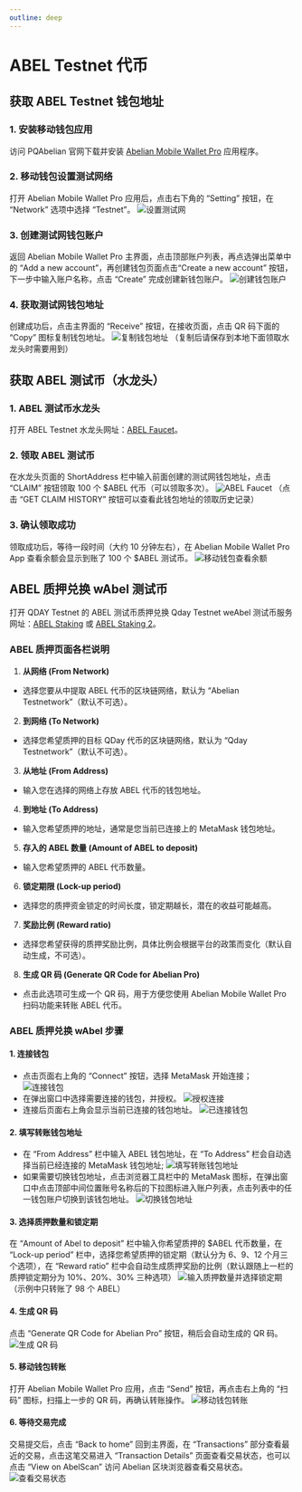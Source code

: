 ```yaml
---
outline: deep
---
```


# ABEL Testnet 代币

## 获取 ABEL Testnet 钱包地址

### 1. 安装移动钱包应用
访问 PQAbelian 官网下载并安装 [Abelian Mobile Wallet Pro](https://pqabelian.io/download#mobile) 应用程序。

### 2. 移动钱包设置测试网络
打开 Abelian Mobile Wallet Pro 应用后，点击右下角的 “Setting” 按钮，在 “Network” 选项中选择 “Testnet”。
![设置测试网](/qday-testnet/abel-faucet/mobile-wallet-setting-testnet.png)

### 3. 创建测试网钱包账户
返回 Abelian Mobile Wallet Pro 主界面，点击顶部账户列表，再点选弹出菜单中的 “Add a new account”，再创建钱包页面点击“Create a new account” 按钮，下一步中输入账户名称，点击 “Create” 完成创建新钱包账户。
![创建钱包账户](/qday-testnet/abel-faucet/mobile-wallet-create-account.png)

### 4. 获取测试网钱包地址
创建成功后，点击主界面的 “Receive” 按钮，在接收页面，点击 QR 码下面的 “Copy” 图标复制钱包地址。
![复制钱包地址](/qday-testnet/abel-faucet/mobile-wallet-copy-address.png)
（复制后请保存到本地下面领取水龙头时需要用到）

## 获取 ABEL 测试币（水龙头）

### 1. ABEL 测试币水龙头
打开 ABEL Testnet 水龙头网址：[ABEL Faucet](https://testnet-faucet.pqabelian.io/)。

### 2. 领取 ABEL 测试币
在水龙头页面的 ShortAddress 栏中输入前面创建的测试网钱包地址，点击 “CLAIM” 按钮领取 100 个 $ABEL 代币（可以领取多次）。
![ABEL Faucet](/qday-testnet/abel-faucet/abel-faucet.png)
（点击 “GET CLAIM HISTORY” 按钮可以查看此钱包地址的领取历史记录）

### 3. 确认领取成功
领取成功后，等待一段时间（大约 10 分钟左右），在 Abelian Mobile Wallet Pro App 查看余额会显示到账了 100 个 $ABEL 测试币。
![移动钱包查看余额](/qday-testnet/abel-faucet/mobile-wallet-balance.png)

## ABEL 质押兑换 wAbel 测试币

打开 QDAY Testnet 的 ABEL 测试币质押兑换 Qday Testnet weAbel 测试币服务网址：[ABEL Staking](https://testnet-defi.qday.info/ABELStaking) 或 [ABEL Staking 2](https://testnet-defi.abelqday.io/ABELStaking)。

### ABEL 质押页面各栏说明

1. **从网络 (From Network)**
- 选择您要从中提取 ABEL 代币的区块链网络，默认为 “Abelian Testnetwork”（默认不可选）。
2. **到网络 (To Network)**
- 选择您希望质押的目标 QDay 代币的区块链网络，默认为 “Qday Testnetwork”（默认不可选）。
3. **从地址 (From Address)**
- 输入您在选择的网络上存放 ABEL 代币的钱包地址。
4. **到地址 (To Address)**
- 输入您希望质押的地址，通常是您当前已连接上的 MetaMask 钱包地址。
5. **存入的 ABEL 数量 (Amount of ABEL to deposit)**
- 输入您希望质押的 ABEL 代币数量。
6. **锁定期限 (Lock-up period)**
- 选择您的质押资金锁定的时间长度，锁定期越长，潜在的收益可能越高。
7. **奖励比例 (Reward ratio)**
- 选择您希望获得的质押奖励比例，具体比例会根据平台的政策而变化（默认自动生成，不可选）。
8. **生成 QR 码 (Generate QR Code for Abelian Pro)**
- 点击此选项可生成一个 QR 码，用于方便您使用 Abelian Mobile Wallet Pro 扫码功能来转账 ABEL 代币。

### ABEL 质押兑换 wAbel 步骤

#### 1. 连接钱包
- 点击页面右上角的 “Connect” 按钮，选择 MetaMask 开始连接；
    ![连接钱包](/qday-testnet/abel-faucet/connect-metamask-wallet1.png)
- 在弹出窗口中选择需要连接的钱包，并授权。
    ![授权连接](/qday-testnet/abel-faucet/connect-metamask-wallet2.png)
- 连接后页面右上角会显示当前已连接的钱包地址。
    ![已连接钱包](/qday-testnet/abel-faucet/connect-metamask-wallet3.png)

#### 2. 填写转账钱包地址
- 在 “From Address” 栏中输入 ABEL 钱包地址，在 “To Address” 栏会自动选择当前已经连接的 MetaMask 钱包地址;
  ![填写转账钱包地址](/qday-testnet/abel-faucet/abel-staking-input-address.png)
- 如果需要切换钱包地址，点击浏览器工具栏中的 MetaMask 图标，在弹出窗口中点击顶部中间位置账号名称后的下拉图标进入账户列表，点击列表中的任一钱包账户切换到该钱包地址。
  ![切换钱包地址](/qday-testnet/abel-faucet/metamask-switch-wallet-address.png)

#### 3. 选择质押数量和锁定期
在 “Amount of Abel to deposit” 栏中输入你希望质押的 $ABEL 代币数量，在 “Lock-up period” 栏中，选择您希望质押的锁定期（默认分为 6、9、12 个月三个选项），在 “Reward ratio” 栏中会自动生成质押奖励的比例（默认跟随上一栏的质押锁定期分为 10%、20%、30% 三种选项）
![输入质押数量并选择锁定期](/qday-testnet/abel-faucet/abel-staking-input-amount-lock-time.png)
（示例中只转账了 98 个 ABEL）

#### 4. 生成 QR 码
点击 “Generate QR Code for Abelian Pro” 按钮，稍后会自动生成的 QR 码。
![生成 QR 码](/qday-testnet/abel-faucet/abel-staking-generate-qrcode.png)

#### 5. 移动钱包转账
打开 Abelian Mobile Wallet Pro 应用，点击 “Send” 按钮，再点击右上角的 “扫码” 图标，扫描上一步的 QR 码，再确认转账操作。
![移动钱包转账](/qday-testnet/abel-faucet/mobile-wallet-send.png)

#### 6. 等待交易完成
交易提交后，点击 “Back to home” 回到主界面，在 “Transactions” 部分查看最近的交易，点击这笔交易进入 “Transaction Details” 页面查看交易状态，也可以点击 “View on AbelScan” 访问 Abelian 区块浏览器查看交易状态。
![查看交易状态](/qday-testnet/abel-faucet/abel-staking-transaction-detail.png)